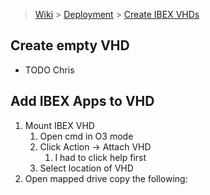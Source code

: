 > [Wiki](Home) > [Deployment](Deployment) > [Create IBEX VHDs](Create-IBEX-VHDs)

## Create empty VHD

- TODO Chris

## Add IBEX Apps to VHD

1. Mount IBEX VHD
   1. Open cmd in O3 mode
   1. Click Action -> Attach VHD
       1. I had to click help first
   1. Select location of VHD
1. Open mapped drive copy the following:



